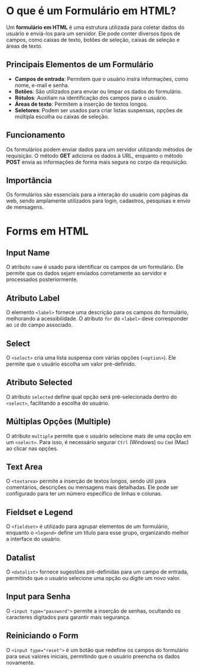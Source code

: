 # O que é um Formulário em HTML?

Um **formulário em HTML** é uma estrutura utilizada para coletar dados do usuário e enviá-los para um servidor. Ele pode conter diversos tipos de campos, como caixas de texto, botões de seleção, caixas de seleção e áreas de texto.

## Principais Elementos de um Formulário

- **Campos de entrada**: Permitem que o usuário insira informações, como nome, e-mail e senha.  
- **Botões**: São utilizados para enviar ou limpar os dados do formulário.  
- **Rótulos**: Auxiliam na identificação dos campos para o usuário.  
- **Áreas de texto**: Permitem a inserção de textos longos.  
- **Seletores**: Podem ser usados para criar listas suspensas, opções de múltipla escolha ou caixas de seleção.  

## Funcionamento  

Os formulários podem enviar dados para um servidor utilizando métodos de requisição. O método **GET** adiciona os dados à URL, enquanto o método **POST** envia as informações de forma mais segura no corpo da requisição.  

## Importância  

Os formulários são essenciais para a interação do usuário com páginas da web, sendo amplamente utilizados para login, cadastros, pesquisas e envio de mensagens.  

# Forms em HTML

## Input Name  
O atributo `name` é usado para identificar os campos de um formulário. Ele permite que os dados sejam enviados corretamente ao servidor e processados posteriormente.  

## Atributo Label  
O elemento `<label>` fornece uma descrição para os campos do formulário, melhorando a acessibilidade. O atributo `for` do `<label>` deve corresponder ao `id` do campo associado.  

## Select  
O `<select>` cria uma lista suspensa com várias opções (`<option>`). Ele permite que o usuário escolha um valor pré-definido.  

## Atributo Selected  
O atributo `selected` define qual opção será pré-selecionada dentro do `<select>`, facilitando a escolha do usuário.  

## Múltiplas Opções (Multiple)  
O atributo `multiple` permite que o usuário selecione mais de uma opção em um `<select>`. Para isso, é necessário segurar `Ctrl` (Windows) ou `Cmd` (Mac) ao clicar nas opções.  

## Text Area  
O `<textarea>` permite a inserção de textos longos, sendo útil para comentários, descrições ou mensagens mais detalhadas. Ele pode ser configurado para ter um número específico de linhas e colunas.  

## Fieldset e Legend  
O `<fieldset>` é utilizado para agrupar elementos de um formulário, enquanto o `<legend>` define um título para esse grupo, organizando melhor a interface do usuário.  

## Datalist  
O `<datalist>` fornece sugestões pré-definidas para um campo de entrada, permitindo que o usuário selecione uma opção ou digite um novo valor.  

## Input para Senha  
O `<input type="password">` permite a inserção de senhas, ocultando os caracteres digitados para garantir mais segurança.  

## Reiniciando o Form  
O `<input type="reset">` é um botão que redefine os campos do formulário para seus valores iniciais, permitindo que o usuário preencha os dados novamente.  
